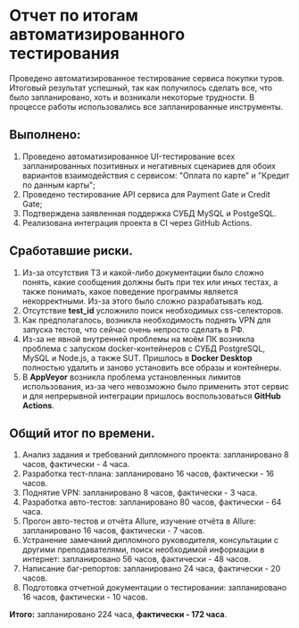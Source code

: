 # Отчет по итогам автоматизированного тестирования
Проведено автоматизированное тестирование сервиса покупки туров. Итоговый результат успешный, так как получилось сделать все, что было запланировано, хоть и возникали некоторые трудности. В процессе работы использовались все запланированные инструменты.

## Выполнено:
1. Проведено автоматизированное UI-тестирование всех запланированных позитивных и негативных сценариев для обоих вариантов взаимодействия с сервисом: "Оплата по карте" и "Кредит по данным карты";
2. Проведено тестирование API сервиса для Payment Gate и Credit Gate;
3. Подтверждена заявленная поддержка СУБД MySQL и PostgeSQL.
4. Реализована интеграция проекта в CI через GitHub Actions.

## Сработавшие риски.
1. Из-за отсутствия ТЗ и какой-либо документации было сложно понять, какие сообщения должны быть при тех или иных тестах, а также понимать, какое поведение программы является некорректными. Из-за этого было сложно разрабатывать код.
2. Отсутствие **test_id** усложнило поиск необходимых css-селекторов.
3. Как предполагалось, возникла необходимость поднять VPN для запуска тестов, что сейчас очень непросто сделать в РФ.
4. Из-за не явной внутренней проблемы на моём ПК возникла проблема с запуском docker-контейнеров с СУБД PostgreSQL, MySQL и Node.js, а также SUT. Пришлось в **Docker Desktop** полностью удалить и заново установить все образы и контейнеры.
5. В **AppVeyor** возникла проблема установленных лимитов использования, из-за чего невозможно было применить этот сервис и для непрерывной интеграции пришлось воспользоваться **GitHub Actions**.

## Общий итог по времени.
1. Анализ задания и требований дипломного проекта: запланировано 8 часов, фактически - 4 часа.
2. Разработка тест-плана: запланировано 16 часов, фактически - 16 часов.
3. Поднятие VPN: запланировано 8 часов, фактически - 3 часа.
4. Разработка авто-тестов: запланировано 80 часов, фактически - 64 часа.
5. Прогон авто-тестов и отчёта Allure, изучение отчёта в Allure: запланировано 16 часов, фактически - 7 часов.
6. Устранение замечаний дипломного руководителя, консультации с другими преподавателями, поиск необходимой информации в интернет: запланировано 56 часов, фактически - 48 часов.
7. Написание баг-репортов: запланировано 24 часа, фактически - 20 часов.
8. Подготовка отчетной документации о тестировании: запланировано 16 часов, фактически - 10 часов.

**Итого:** запланировано 224 часа, **фактически - 172 часа**. 